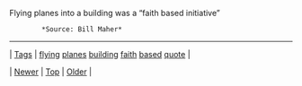 <!--
title: Flying planes into a building was a &ldquo;faith based initiative&rdquo;
date: 2020-06-28T15:27:00.318Z
tags: flying, planes, building, faith, based, quote
-->




Flying planes into a building was a &ldquo;faith based initiative&rdquo;

            *Source: Bill Maher*

<!--BOTTOM-POST-NAVIGATION-->
---

| [Tags](tags.md) | [flying](tag-flying.md) [planes](tag-planes.md) [building](tag-building.md) [faith](tag-faith.md) [based](tag-based.md) [quote](tag-quote.md) |

| [Newer](87967985199.md) | [Top](index.md) | [Older](87973426159.md) |